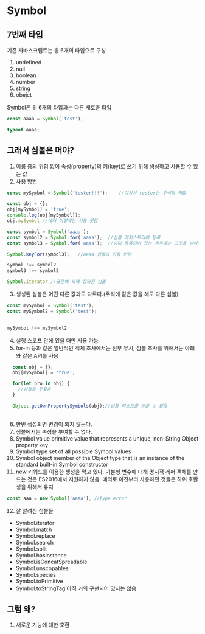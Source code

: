 # Symbol

## 7번째 타입

기존 자바스크립트는 총 6개의 타입으로 구성

1. undefined
2. null
3. boolean
4. number
5. string
6. obejct

Symbol은 위 6개의 타입과는 다른 새로운 타입
``` javascript
const aaaa = Symbol('test');

typeof aaaa;

```

## 그래서 심볼은 머야?

1. 이름 충의 위험 없이 속성(property)의 키(key)로 쓰기 위해 생성하고 사용할 수 있는 값
2. 사용 방법
  ```javascript
  const mySymbol = Symbol('tester!!!');    //여기서 tester는 주석의 역할
  
  const obj = {};
  obj[mySymbol] = 'true';
  console.log(obj[mySymbol]);
  obj.mySymbol //에러 이렇게는 사용 못함

  const symbol = Symbol('aaaa');
  const symbol2 = Symbol.for('aaaa');  //심볼 레지스트리에 등록
  const symbol3 = Symbol.for('aaaa');  //이미 등록되어 있는 경우에는 그것을 받아와서 사용
  
  Symbol.keyFor(symbol3);	//aaaa 심볼의 키를 반환

  symbol !== symbol2
  symbol3 !== symbol2

  Symbol.iterator //표준에 의해 정의된 심볼

  ```
3. 생성된 심볼은 어떤 다른 값과도 다르다.(주석에 같은 값을 해도 다른 심볼)
  ```javascript
  const mySymbol = Symbol('test');
  const mySymbol2 = Symbol('test');
	

  mySymbol !== mySymbol2

  ```
4. 실행 스코프 안에 있을 때만 사용 가능
5. for-in 등과 같은 일반적인 객체 조사에서는 전부 무시, 심볼 조사를 위해서는 아래와 같은 API를 사용
```javascript
  const obj = {};
  obj[mySymbol] = 'true';

  for(let pro in obj) {
    //심볼을 못찾음
  }

  Object.getOwnPropertySymbols(obj);//심볼 리스트를 받을 수 있음
   
```
6. 한번 생성되면 변경이 되지 않는다.
7. 심볼에서는 속성을 부여할 수 없다.
8. Symbol value
  primitive value that represents a unique, non-String Object property key
9. Symbol type
  set of all possible Symbol values
10. Symbol object
  member of the Object type that is an instance of the standard built-in Symbol constructor
11. new 키워드를 이용한 생성을 막고 있다. 기본형 변수에 대해 명시적 레퍼 객체를 만드는 것은 ES2016에서 지원하지 않음. 예외로 이전부터 사용하던 것들은 하위 호환성을 위해서 유지
```javascript
const aaa = new Symbol('aaaa'); //type error
```
12. 잘 알려진 심볼들
  * Symbol.iterator
  * Symbol.match
  * Symbol.replace
  * Symbol.search
  * Symbol.split
  * Symbol.hasInstance
  * Symbol.isConcatSpreadable
  * Symbol.unscopables
  * Symbol.species
  * Symbol.toPrimitive
  * Symbol.toStringTag
  아직 거의 구현되어 있지는 않음.
  
## 그럼 왜?

1. 새로운 기능에 대한 호환



